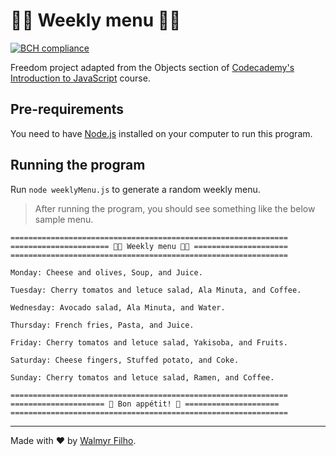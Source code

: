 # 👩‍🍳 Weekly menu 👨‍🍳

[![BCH compliance](https://bettercodehub.com/edge/badge/wlsf82/meal-maker?branch=master)](https://bettercodehub.com/)

Freedom project adapted from the Objects section of [Codecademy's Introduction to JavaScript](https://www.codecademy.com/learn/introduction-to-javascript) course.

## Pre-requirements

You need to have [Node.js](https://nodejs.org/en/) installed on your computer to run this program.

## Running the program

Run `node weeklyMenu.js` to generate a random weekly menu.

> After running the program, you should see something like the below sample menu.

```
==============================================================
====================== 🧑‍🍳 Weekly menu 👩‍🍳 =====================
==============================================================

Monday: Cheese and olives, Soup, and Juice.

Tuesday: Cherry tomatos and letuce salad, Ala Minuta, and Coffee.

Wednesday: Avocado salad, Ala Minuta, and Water.

Thursday: French fries, Pasta, and Juice.

Friday: Cherry tomatos and letuce salad, Yakisoba, and Fruits.

Saturday: Cheese fingers, Stuffed potato, and Coke.

Sunday: Cherry tomatos and letuce salad, Ramen, and Coffee.

==============================================================
===================== 🥐 Bon appétit! 🥪 =====================
==============================================================
```

___
Made with ❤️ by [Walmyr Filho](https://walmyr-filho.com).